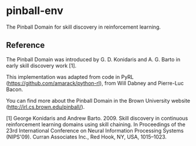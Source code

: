 # pinball-env

The Pinball Domain for skill discovery in reinforcement learning.

## Reference

The Pinball Domain was introduced by G. D. Konidaris and A. G. Barto in early skill discovery work [1].

This implementation was adapted from code in PyRL (https://github.com/amarack/python-rl), from Will Dabney and Pierre-Luc Bacon.

You can find more about the Pinball Domain in the Brown University website (http://irl.cs.brown.edu/pinball/).

[1] George Konidaris and Andrew Barto. 2009. Skill discovery in continuous reinforcement learning domains using skill chaining. In Proceedings of the 23rd International Conference on Neural Information Processing Systems (NIPS'09). Curran Associates Inc., Red Hook, NY, USA, 1015–1023.
